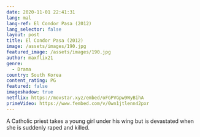 ```yaml
---
date: 2020-11-01 22:41:31
lang: mal
lang-ref: El Condor Pasa (2012)
lang_selector: false
layout: post
title: El Condor Pasa (2012)
image: /assets/images/190.jpg
featured_image: /assets/images/190.jpg
author: maxflix21
genre:
  - Drama
country: South Korea
content_rating: PG
featured: false
imageshadow: true
netflix: https://movstar.xyz/embed/oFGPVGpw9WyBihA
primeVideo: https://www.fembed.com/v/0wn1jtlenn42pxr
---
```

A Catholic priest takes a young girl under his wing but is devastated when she is suddenly raped and killed.